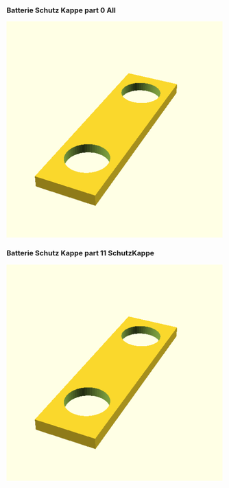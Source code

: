 ### Batterie Schutz Kappe part 0 All
![Batterie Schutz Kappe part 0 All](stl/Batterie-Schutz-Kappe-part-0-All.png)

### Batterie Schutz Kappe part 11 SchutzKappe
![Batterie Schutz Kappe part 11 SchutzKappe](stl/Batterie-Schutz-Kappe-part-11-SchutzKappe.png)

